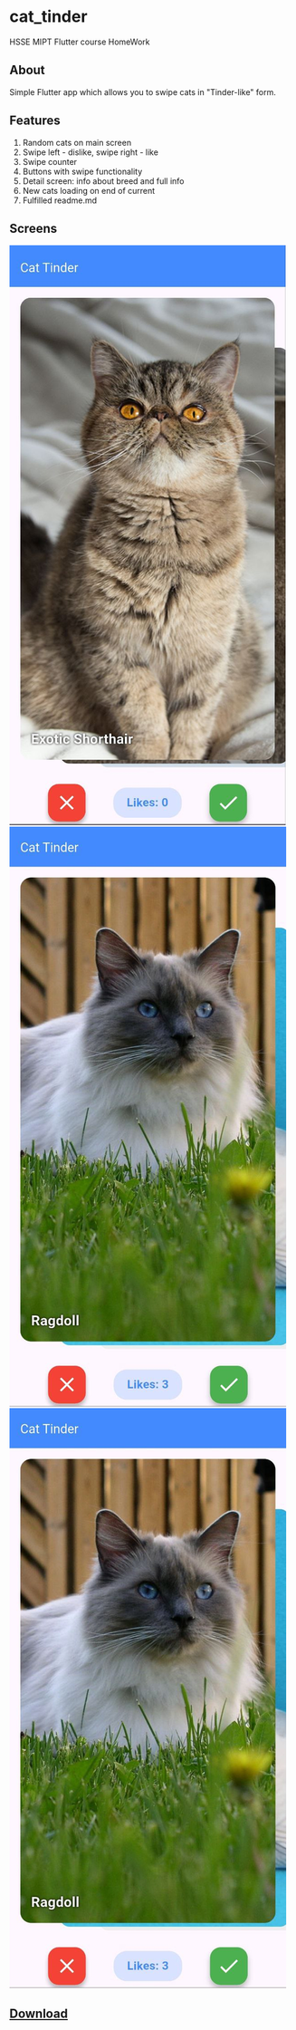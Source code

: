 # cat_tinder

HSSE MIPT Flutter course HomeWork

## About

Simple Flutter app which allows you to swipe cats in "Tinder-like" form.

## Features

1. Random cats on main screen
2. Swipe left - dislike, swipe right - like
3. Swipe counter
4. Buttons with swipe functionality
5. Detail screen: info about breed and full info
6. New cats loading on end of current
7. Fulfilled readme.md

## Screens

![assets/readme/screenshots/1.jpg](assets/readme/screenshots/1.jpg)
![assets/readme/screenshots/2.jpg](assets/readme/screenshots/3.jpg)
![assets/readme/screenshots/3.jpg](assets/readme/screenshots/3.jpg)

## [Download](https://github.com/h4x4d/flutter-cat-tinder/blob/7a929bd4f870b563736b9981c3235ffae2d1bc88/release/cat-tinder-1.0.0.apk)
